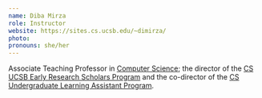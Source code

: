 ```yaml
---
name: Diba Mirza
role: Instructor
website: https://sites.cs.ucsb.edu/~dimirza/
photo: 
pronouns: she/her
---
```


Associate Teaching Professor in [Computer Science](https://cs.ucsb.edu); the director of the [CS UCSB Early Research Scholars Program](https://ersp.cs.ucsb.edu/) and the co-director of the [CS Undergraduate Learning Assistant Program](https://cs.ucsb.edu/education/undergrad/ut).
